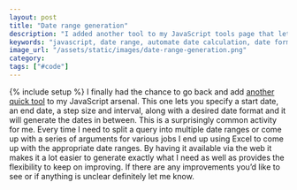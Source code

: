 ```yaml
---
layout: post
title: "Date range generation"
description: "I added another tool to my JavaScript tools page that lets you generate a date range from a series of inputs."
keywords: "javascript, date range, automate date calculation, date format"
image_url: "/assets/static/images/date-range-generation.png"
category:
tags: ["#code"]
---
```

{% include setup %}
I finally had the chance to go back and add <a href="https://dangoldin.github.io/js-tools/#tab-date-generation" target="_blank">another quick tool</a> to my JavaScript arsenal. This one lets you specify a start date, an end date, a step size and interval, along with a desired date format and it will generate the dates in between. This is a surprisingly common activity for me. Every time I need to split a query into multiple date ranges or come up with a series of arguments for various jobs I end up using Excel to come up with the appropriate date ranges. By having it available via the web it makes it a lot easier to generate exactly what I need as well as provides the flexibility to keep on improving. If there are any improvements you’d like to see or if anything is unclear definitely let me know.

<div class="thumbnail">
  <amp-img src="{{ IMG_PATH }}date-range-generation.png" alt="Screenshot of date range tool in action"  width="802" height="428" layout="responsive"></amp-img>
</div>
